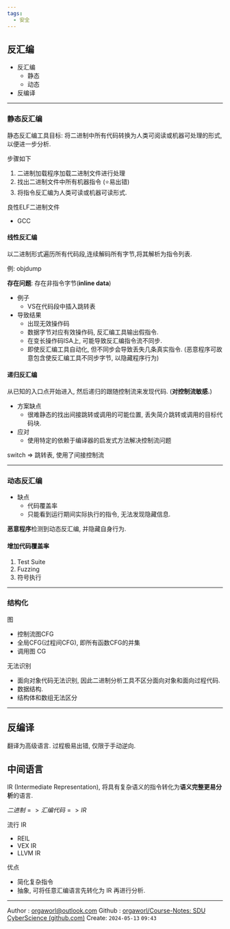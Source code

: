 ```yaml
---
tags:
  - 安全
---
```

## 反汇编

- 反汇编
	- 静态
	- 动态
- 反编译

---
### 静态反汇编
静态反汇编工具目标: 将二进制中所有代码转换为人类可阅读或机器可处理的形式,以便进一步分析.

步骤如下
1. 二进制加载程序加载二进制文件进行处理
2. 找出二进制文件中所有机器指令  (⭐易出错)
3. 将指令反汇编为人类可读或机器可读形式.

良性ELF二进制文件
- GCC
#### 线性反汇编
以二进制形式遍历所有代码段,连续解码所有字节,将其解析为指令列表.

例: objdump

**存在问题**: 存在非指令字节(**inline data**)
- 例子
	- VS在代码段中插入跳转表
- 导致结果
	- 出现无效操作码
	- 数据字节对应有效操作码, 反汇编工具输出假指令.
	- 在变长操作码ISA上, 可能导致反汇编指令流不同步.
	- 即使反汇编工具自动化, 但不同步会导致丢失几条真实指令.
		(恶意程序可故意包含使反汇编工具不同步字节, 以隐藏程序行为)


#### 递归反汇编
从已知的入口点开始进入, 然后递归的跟随控制流来发现代码. (**对控制流敏感.**)

- 方案缺点
	- 很难静态的找出间接跳转或调用的可能位置, 丢失简介跳转或调用的目标代码块.
- 应对
	- 使用特定的依赖于编译器的启发式方法解决控制流问题

switch => 跳转表, 使用了间接控制流

---
### 动态反汇编


- 缺点
	- 代码覆盖率
	- 只能看到运行期间实际执行的指令, 无法发现隐藏信息.

**恶意程序**检测到动态反汇编, 并隐藏自身行为.


#### 增加代码覆盖率

1. Test Suite
2. Fuzzing
3. 符号执行



---
### 结构化

图
- 控制流图CFG
- 全局CFG(过程间CFG), 即所有函数CFG的并集
- 调用图 CG


无法识别
- 面向对象代码无法识别, 因此二进制分析工具不区分面向对象和面向过程代码.
- 数据结构.
- 结构体和数组无法区分





---
## 反编译
翻译为高级语言. 过程极易出错, 仅限于手动逆向.



## 中间语言
IR (Intermediate Representation), 将具有复杂语义的指令转化为**语义完整更易分析**的语言.

$二进制=>汇编代码=>IR$


流行 IR
- REIL
- VEX IR
- LLVM IR

优点
- 简化复杂指令
- 抽象, 可将任意汇编语言先转化为 IR 再进行分析.



---
Author : orgaworl@outlook.com
Github : [orgaworl/Course-Notes: SDU CyberScience (github.com)](https://github.com/orgaworl/Course-Notes)
Create: `2024-05-13` `09:43`
